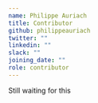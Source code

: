 ```yaml
---
name: Philippe Auriach
title: Contributor
github: philippeauriach
twitter: ""
linkedin: ""
slack: ""
joining_date: ""
role: contributor
---
```


Still waiting for this
